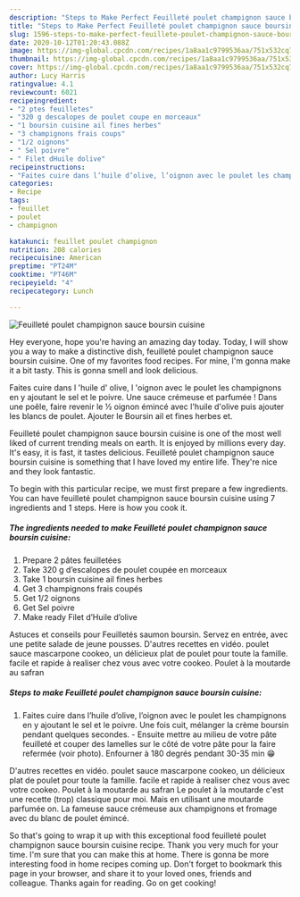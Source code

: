 ```yaml
---
description: "Steps to Make Perfect Feuilleté poulet champignon sauce boursin cuisine"
title: "Steps to Make Perfect Feuilleté poulet champignon sauce boursin cuisine"
slug: 1596-steps-to-make-perfect-feuillete-poulet-champignon-sauce-boursin-cuisine
date: 2020-10-12T01:20:43.088Z
image: https://img-global.cpcdn.com/recipes/1a8aa1c9799536aa/751x532cq70/feuillete-poulet-champignon-sauce-boursin-cuisine-photo-principale-de-la-recette.jpg
thumbnail: https://img-global.cpcdn.com/recipes/1a8aa1c9799536aa/751x532cq70/feuillete-poulet-champignon-sauce-boursin-cuisine-photo-principale-de-la-recette.jpg
cover: https://img-global.cpcdn.com/recipes/1a8aa1c9799536aa/751x532cq70/feuillete-poulet-champignon-sauce-boursin-cuisine-photo-principale-de-la-recette.jpg
author: Lucy Harris
ratingvalue: 4.1
reviewcount: 6021
recipeingredient:
- "2 ptes feuilletes"
- "320 g descalopes de poulet coupe en morceaux"
- "1 boursin cuisine ail fines herbes"
- "3 champignons frais coups"
- "1/2 oignons"
- " Sel poivre"
- " Filet dHuile dolive"
recipeinstructions:
- "Faites cuire dans l’huile d’olive, l’oignon avec le poulet les champignons en y ajoutant le sel et le poivre. Une fois cuit, mélanger la crème boursin pendant quelques secondes.  Ensuite mettre au milieu de votre pâte feuilleté et couper des lamelles sur le côté de votre pâte pour la faire refermée (voir photo). Enfourner à 180 degrés pendant 30-35 min 😁"
categories:
- Recipe
tags:
- feuillet
- poulet
- champignon

katakunci: feuillet poulet champignon 
nutrition: 208 calories
recipecuisine: American
preptime: "PT24M"
cooktime: "PT46M"
recipeyield: "4"
recipecategory: Lunch

---
```



![Feuilleté poulet champignon sauce boursin cuisine](https://img-global.cpcdn.com/recipes/1a8aa1c9799536aa/751x532cq70/feuillete-poulet-champignon-sauce-boursin-cuisine-photo-principale-de-la-recette.jpg)

Hey everyone, hope you're having an amazing day today. Today, I will show you a way to make a distinctive dish, feuilleté poulet champignon sauce boursin cuisine. One of my favorites food recipes. For mine, I'm gonna make it a bit tasty. This is gonna smell and look delicious.

Faites cuire dans l &#39;huile d&#39; olive, l &#39;oignon avec le poulet les champignons en y ajoutant le sel et le poivre. Une sauce crémeuse et parfumée ! Dans une poêle, faire revenir le ½ oignon émincé avec l&#39;huile d&#39;olive puis ajouter les blancs de poulet. Ajouter le Boursin ail et fines herbes et.

Feuilleté poulet champignon sauce boursin cuisine is one of the most well liked of current trending meals on earth. It is enjoyed by millions every day. It's easy, it is fast, it tastes delicious. Feuilleté poulet champignon sauce boursin cuisine is something that I have loved my entire life. They're nice and they look fantastic.


To begin with this particular recipe, we must first prepare a few ingredients. You can have feuilleté poulet champignon sauce boursin cuisine using 7 ingredients and 1 steps. Here is how you cook it.

<!--inarticleads1-->

##### The ingredients needed to make Feuilleté poulet champignon sauce boursin cuisine:

1. Prepare 2 pâtes feuilletées
1. Take 320 g d’escalopes de poulet coupée en morceaux
1. Take 1 boursin cuisine ail fines herbes
1. Get 3 champignons frais coupés
1. Get 1/2 oignons
1. Get  Sel poivre
1. Make ready  Filet d’Huile d’olive


Astuces et conseils pour Feuilletés saumon boursin. Servez en entrée, avec une petite salade de jeune pousses. D&#39;autres recettes en vidéo. poulet sauce mascarpone cookeo, un délicieux plat de poulet pour toute la famille. facile et rapide à realiser chez vous avec votre cookeo. Poulet à la moutarde au safran 

<!--inarticleads2-->

##### Steps to make Feuilleté poulet champignon sauce boursin cuisine:

1. Faites cuire dans l’huile d’olive, l’oignon avec le poulet les champignons en y ajoutant le sel et le poivre. Une fois cuit, mélanger la crème boursin pendant quelques secondes.  - Ensuite mettre au milieu de votre pâte feuilleté et couper des lamelles sur le côté de votre pâte pour la faire refermée (voir photo). Enfourner à 180 degrés pendant 30-35 min 😁


D&#39;autres recettes en vidéo. poulet sauce mascarpone cookeo, un délicieux plat de poulet pour toute la famille. facile et rapide à realiser chez vous avec votre cookeo. Poulet à la moutarde au safran Le poulet à la moutarde c&#39;est une recette (trop) classique pour moi. Mais en utilisant une moutarde parfumée on. La fameuse sauce crémeuse aux champignons et fromage avec du blanc de poulet émincé. 

So that's going to wrap it up with this exceptional food feuilleté poulet champignon sauce boursin cuisine recipe. Thank you very much for your time. I'm sure that you can make this at home. There is gonna be more interesting food in home recipes coming up. Don't forget to bookmark this page in your browser, and share it to your loved ones, friends and colleague. Thanks again for reading. Go on get cooking!
